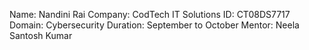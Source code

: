 Name: Nandini Rai
Company: CodTech IT Solutions
ID: CT08DS7717
Domain: Cybersecurity
Duration: September to October
Mentor: Neela Santosh Kumar
